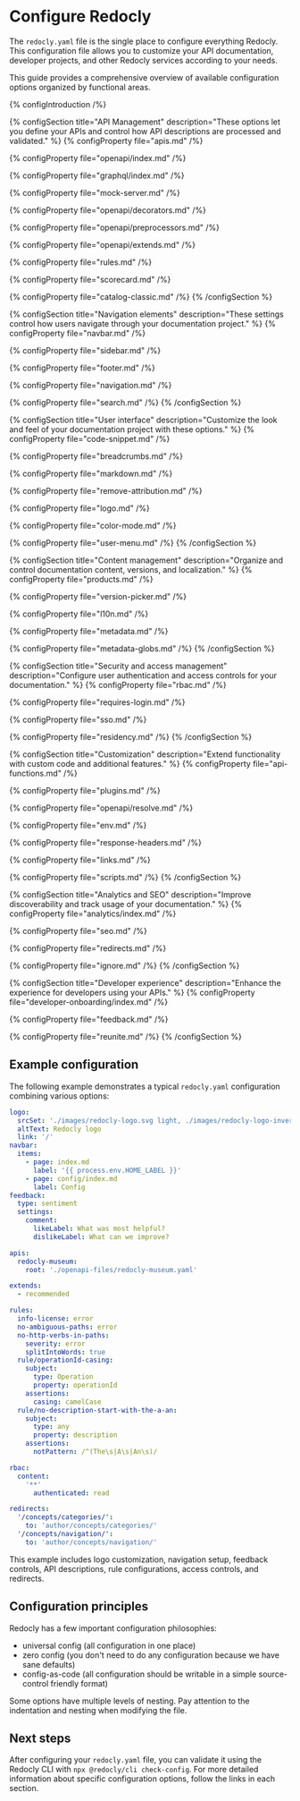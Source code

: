 # Configure Redocly

The `redocly.yaml` file is the single place to configure everything Redocly.
This configuration file allows you to customize your API documentation, developer projects, and other Redocly services according to your needs.

This guide provides a comprehensive overview of available configuration options organized by functional areas.

{% configIntroduction /%}

{% configSection title="API Management" description="These options let you define your APIs and control how API descriptions are processed and validated." %}
  {% configProperty file="apis.md" /%}

  {% configProperty file="openapi/index.md" /%}

  {% configProperty file="graphql/index.md" /%}

  {% configProperty file="mock-server.md" /%}

  {% configProperty file="openapi/decorators.md" /%}

  {% configProperty file="openapi/preprocessors.md" /%}

  {% configProperty file="openapi/extends.md" /%}

  {% configProperty file="rules.md" /%}

  {% configProperty file="scorecard.md" /%}

  {% configProperty file="catalog-classic.md" /%}
{% /configSection %}

{% configSection title="Navigation elements" description="These settings control how users navigate through your documentation project." %}
  {% configProperty file="navbar.md" /%}

  {% configProperty file="sidebar.md" /%}

  {% configProperty file="footer.md" /%}

  {% configProperty file="navigation.md" /%}

  {% configProperty file="search.md" /%}
{% /configSection %}

{% configSection title="User interface" description="Customize the look and feel of your documentation project with these options." %}
  {% configProperty file="code-snippet.md" /%}

  {% configProperty file="breadcrumbs.md" /%}

  {% configProperty file="markdown.md" /%}

  {% configProperty file="remove-attribution.md" /%}

  {% configProperty file="logo.md" /%}

  {% configProperty file="color-mode.md" /%}

  {% configProperty file="user-menu.md" /%}
{% /configSection %}

{% configSection title="Content management" description="Organize and control documentation content, versions, and localization." %}
  {% configProperty file="products.md" /%}

  {% configProperty file="version-picker.md" /%}

  {% configProperty file="l10n.md" /%}

  {% configProperty file="metadata.md" /%}

  {% configProperty file="metadata-globs.md" /%}
{% /configSection %}

{% configSection title="Security and access management" description="Configure user authentication and access controls for your documentation." %}
  {% configProperty file="rbac.md" /%}

  {% configProperty file="requires-login.md" /%}

  {% configProperty file="sso.md" /%}

  {% configProperty file="residency.md" /%}
{% /configSection %}

{% configSection title="Customization" description="Extend functionality with custom code and additional features." %}
  {% configProperty file="api-functions.md" /%}

  {% configProperty file="plugins.md" /%}

  {% configProperty file="openapi/resolve.md" /%}

  {% configProperty file="env.md" /%}

  {% configProperty file="response-headers.md" /%}

  {% configProperty file="links.md" /%}

  {% configProperty file="scripts.md" /%}
{% /configSection %}

{% configSection title="Analytics and SEO" description="Improve discoverability and track usage of your documentation." %}
  {% configProperty file="analytics/index.md" /%}

  {% configProperty file="seo.md" /%}

  {% configProperty file="redirects.md" /%}

  {% configProperty file="ignore.md" /%}
{% /configSection %}

{% configSection title="Developer experience" description="Enhance the experience for developers using your APIs." %}
  {% configProperty file="developer-onboarding/index.md" /%}

  {% configProperty file="feedback.md" /%}

  {% configProperty file="reunite.md" /%}
{% /configSection %}

## Example configuration

The following example demonstrates a typical `redocly.yaml` configuration combining various options:

```yaml
logo:
  srcSet: './images/redocly-logo.svg light, ./images/redocly-logo-inverted.svg dark'
  altText: Redocly logo
  link: '/'
navbar:
  items:
    - page: index.md
      label: '{{ process.env.HOME_LABEL }}' 
    - page: config/index.md
      label: Config
feedback:
  type: sentiment
  settings:
    comment:
      likeLabel: What was most helpful?
      dislikeLabel: What can we improve?

apis:
  redocly-museum:
    root: './openapi-files/redocly-museum.yaml'

extends:
  - recommended

rules:
  info-license: error
  no-ambiguous-paths: error
  no-http-verbs-in-paths:
    severity: error
    splitIntoWords: true
  rule/operationId-casing:
    subject:
      type: Operation
      property: operationId
    assertions:
      casing: camelCase
  rule/no-description-start-with-the-a-an:
    subject:
      type: any
      property: description
    assertions:
      notPattern: /^(The\s|A\s|An\s)/

rbac:
  content:
    '**'
      authenticated: read

redirects:
  '/concepts/categories/':
    to: 'author/concepts/categories/'
  '/concepts/navigation/':
    to: 'author/concepts/navigation/'
```

This example includes logo customization, navigation setup, feedback controls, API descriptions, rule configurations, access controls, and redirects.

## Configuration principles

Redocly has a few important configuration philosophies:

- universal config (all configuration in one place)
- zero config (you don't need to do any configuration because we have sane defaults)
- config-as-code (all configuration should be writable in a simple source-control friendly format)

Some options have multiple levels of nesting.
Pay attention to the indentation and nesting when modifying the file.

## Next steps

After configuring your `redocly.yaml` file, you can validate it using the Redocly CLI with `npx @redocly/cli check-config`.
For more detailed information about specific configuration options, follow the links in each section.
